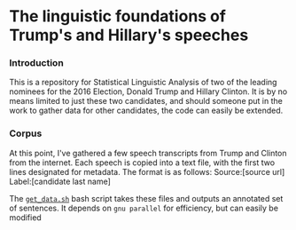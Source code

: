 # The linguistic foundations of Trump's and Hillary's speeches

### Introduction

This is a repository for Statistical Linguistic Analysis of two of the leading nominees for the 2016 Election, Donald Trump and Hillary Clinton. It is by no means limited to just these two candidates, and should someone put in the work to gather data for other candidates, the code can easily be extended. 

### Corpus
At this point, I've gathered a few speech transcripts from Trump and Clinton from the internet. Each speech is copied into a text file, with the first two lines designated for metadata. The format is as follows:
Source:[source url]
Label:[candidate last name]
<body>


The [`get_data.sh`](get_data.sh) bash script takes these files and outputs an annotated set of sentences. It depends on `gnu parallel` for efficiency, but can easily be modified
